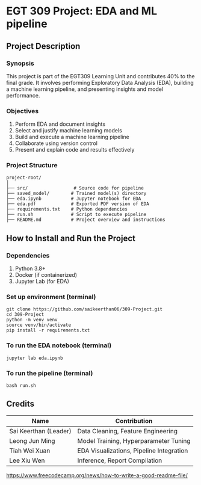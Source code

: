 # EGT 309 Project: EDA and ML pipeline

## Project Description

### Synopsis 
This project is part of the EGT309 Learning Unit and contributes 40% to the final grade. It involves performing Exploratory Data Analysis (EDA), building a machine learning pipeline, and presenting insights and model performance.

### Objectives
1) Perform EDA and document insights
2) Select and justify machine learning models
3) Build and execute a machine learning pipeline
4) Collaborate using version control
5) Present and explain code and results effectively

### Project Structure

```
project-root/
│
├── src/                 # Source code for pipeline
├── saved_model/        # Trained model(s) directory
├── eda.ipynb           # Jupyter notebook for EDA
├── eda.pdf             # Exported PDF version of EDA
├── requirements.txt    # Python dependencies
├── run.sh              # Script to execute pipeline
├── README.md           # Project overview and instructions
```

## How to Install and Run the Project

### Dependencies
1) Python 3.8+
2) Docker (if containerized)
3) Jupyter Lab (for EDA)

### Set up environment (terminal)
```
git clone https://github.com/saikeerthan06/309-Project.git
cd 309-Project
python -m venv venv
source venv/bin/activate
pip install -r requirements.txt
```
### To run the EDA notebook (terminal)
```
jupyter lab eda.ipynb
```
### To run the pipeline (terminal)
```
bash run.sh
```

## Credits
| Name                   | Contribution                             |
| ---------------------- | ---------------------------------------- |
| Sai Keerthan (Leader)  | Data Cleaning, Feature Engineering       |
| Leong Jun Ming         | Model Training, Hyperparameter Tuning    |
| Tiah Wei Xuan          | EDA Visualizations, Pipeline Integration |
| Lee Xiu Wen            | Inference, Report Compilation            |


https://www.freecodecamp.org/news/how-to-write-a-good-readme-file/

